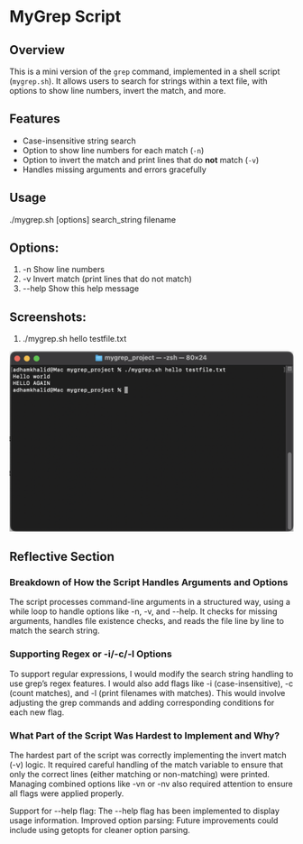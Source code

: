 # MyGrep Script

## Overview

This is a mini version of the `grep` command, implemented in a shell script (`mygrep.sh`). It allows users to search for strings within a text file, with options to show line numbers, invert the match, and more.

## Features

- Case-insensitive string search
- Option to show line numbers for each match (`-n`)
- Option to invert the match and print lines that do **not** match (`-v`)
- Handles missing arguments and errors gracefully

## Usage
./mygrep.sh [options] search_string filename

## Options:
1) -n Show line numbers
2) -v Invert match (print lines that do not match)
3) --help Show this help message

## Screenshots:
1) ./mygrep.sh hello testfile.txt
<div align="center">
  <img src="screenshots/basic_search.png" alt="Basic Search Screenshot" width="600"/>
</div>

## Reflective Section

### Breakdown of How the Script Handles Arguments and Options

The script processes command-line arguments in a structured way, using a while loop to handle options like -n, -v, and --help. It checks for missing arguments, handles file existence checks, and reads the file line by line to match the search string.

### Supporting Regex or -i/-c/-l Options

To support regular expressions, I would modify the search string handling to use grep’s regex features. I would also add flags like -i (case-insensitive), -c (count matches), and -l (print filenames with matches). This would involve adjusting the grep commands and adding corresponding conditions for each new flag.

### What Part of the Script Was Hardest to Implement and Why?

The hardest part of the script was correctly implementing the invert match (-v) logic. It required careful handling of the match variable to ensure that only the correct lines (either matching or non-matching) were printed. Managing combined options like -vn or -nv also required attention to ensure all flags were applied properly.


Support for --help flag: The --help flag has been implemented to display usage information.
Improved option parsing: Future improvements could include using getopts for cleaner option parsing.

